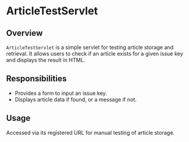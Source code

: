 # ArticleTestServlet

## Overview

`ArticleTestServlet` is a simple servlet for testing article storage and retrieval. It allows users to check if an article exists for a given issue key and displays the result in HTML.

## Responsibilities

- Provides a form to input an issue key.
- Displays article data if found, or a message if not.

## Usage

Accessed via its registered URL for manual testing of article storage.
